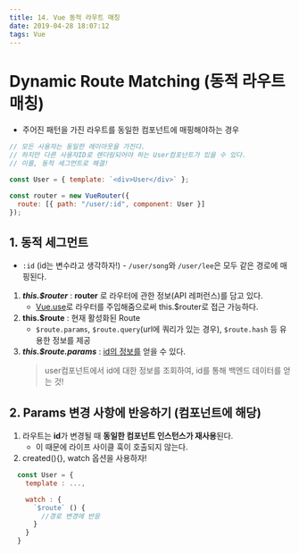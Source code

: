 ```yaml
---
title: 14. Vue 동적 라우트 매칭
date: 2019-04-28 18:07:12
tags: Vue
---
```


# Dynamic Route Matching (동적 라우트 매칭)

- 주어진 패턴을 가진 라우트를 동일한 컴포넌트에 매핑해야하는 경우

```js
// 모든 사용자는 동일한 레이아웃을 가진다.
// 하지만 다른 사용자ID로 렌더링되어야 하는 User컴포넌트가 있을 수 있다.
// 이를, 동적 세그먼트로 해결!

const User = { template: `<div>User</div>` };

const router = new VueRouter({
  route: [{ path: "/user/:id", component: User }]
});
```

## 1. 동적 세그먼트

- `:id` (id는 변수라고 생각하자!) - `/user/song`와 `/user/lee`은 모두 같은 경로에 매핑된다.

1.  **_this.\$router_** : **router** 로 라우터에 관한 정보(API 레퍼런스)를 담고 있다.
    - <u>Vue.use</u>로 라우터를 주입해줌으로써 this.\$router로 접근 가능하다.
2.  **this.\$route** : 현재 활성화된 Route
    - `$route.params`, `$route.query`(url에 쿼리가 있는 경우), `$route.hash` 등 유용한 정보를 제공
3.  **_this.\$route.params_** : <u>id의 정보를</u> 얻을 수 있다.
    > user컴포넌트에서 id에 대한 정보를 조회하여, id를 통해 백엔드 데이터를 얻는 것!

## 2. Params 변경 사항에 반응하기 (컴포넌트에 해당)

1. 라우트는 **id**가 변경될 때 **동일한 컴포넌트 인스턴스가 재사용**된다.
   - 이 때문에 라이프 사이클 훅이 호출되지 않는다.
2. created(){}, watch 옵션을 사용하자!

```js
  const User = {
    template : ...,

    watch : {
      `$route` () {
        //경로 변경에 반응
      }
    }
  }
```
